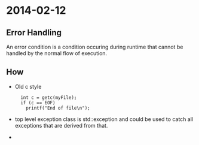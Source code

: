2014-02-12
==========

Error Handling
--------------

An error condition is a condition occuring during runtime that cannot be handled by the normal flow of execution.

How
-----

* Old c style

        int c = getc(myFile);
        if (c == EOF)
          printf("End of file\n");

* top level exception class is std::exception and could be used to catch all exceptions that are derived from that.
* 
